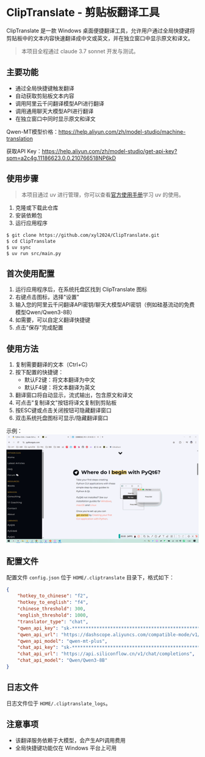 # ClipTranslate - 剪贴板翻译工具

ClipTranslate 是一款 Windows 桌面便捷翻译工具，允许用户通过全局快捷键将剪贴板中的文本内容快速翻译成中文或英文，并在独立窗口中显示原文和译文。

> 本项目全程通过 claude 3.7 sonnet 开发与测试。

## 主要功能

- 通过全局快捷键触发翻译
- 自动获取剪贴板文本内容
- 调用阿里云千问翻译模型API进行翻译
- 调用通用聊天大模型API进行翻译
- 在独立窗口中同时显示原文和译文

Qwen-MT模型价格：https://help.aliyun.com/zh/model-studio/machine-translation

获取API Key：https://help.aliyun.com/zh/model-studio/get-api-key?spm=a2c4g.11186623.0.0.210766518NP6kD

## 使用步骤

> 本项目通过 uv 进行管理，你可以查看[官方使用手册](https://docs.astral.sh/uv/)学习 uv 的使用。

1. 克隆或下载此仓库
2. 安装依赖包
3. 运行应用程序
```
$ git clone https://github.com/xyl2024/ClipTranslate.git
$ cd ClipTranslate
$ uv sync
$ uv run src/main.py
```

## 首次使用配置

1. 运行应用程序后，在系统托盘区找到 ClipTranslate 图标
2. 右键点击图标，选择"设置"
3. 输入您的阿里云千问翻译API密钥/聊天大模型API密钥（例如硅基流动的免费模型Qwen/Qwen3-8B）
4. 如需要，可以自定义翻译快捷键
5. 点击"保存"完成配置

## 使用方法

1. 复制需要翻译的文本（Ctrl+C）
2. 按下配置的快捷键：
   - 默认F2键：将文本翻译为中文
   - 默认F4键：将文本翻译为英文
3. 翻译窗口将自动显示，流式输出，包含原文和译文
4. 可点击"复制译文"按钮将译文复制到剪贴板
5. 按ESC键或点击关闭按钮可隐藏翻译窗口
6. 双击系统托盘图标可显示/隐藏翻译窗口

示例：
![](assets/usage.gif)

## 配置文件

配置文件 `config.json` 位于 `HOME/.cliptranslate` 目录下，格式如下：

```json
{
    "hotkey_to_chinese": "f2",
    "hotkey_to_english": "f4",
    "chinese_threshold": 300,
    "english_threshold": 1000,
    "translator_type": "chat",
    "qwen_api_key": "sk-************************************************",
    "qwen_api_url": "https://dashscope.aliyuncs.com/compatible-mode/v1/chat/completions",
    "qwen_api_model": "qwen-mt-plus",
    "chat_api_key": "sk-************************************************",
    "chat_api_url": "https://api.siliconflow.cn/v1/chat/completions",
    "chat_api_model": "Qwen/Qwen3-8B"
}
```

## 日志文件

日志文件位于 `HOME/.cliptranslate_logs`。

## 注意事项

- 该翻译服务依赖于大模型，会产生API调用费用
- 全局快捷键功能仅在 Windows 平台上可用
